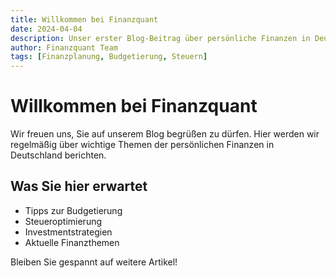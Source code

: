 ```yaml
---
title: Willkommen bei Finanzquant
date: 2024-04-04
description: Unser erster Blog-Beitrag über persönliche Finanzen in Deutschland
author: Finanzquant Team
tags: [Finanzplanung, Budgetierung, Steuern]
---
```


# Willkommen bei Finanzquant

Wir freuen uns, Sie auf unserem Blog begrüßen zu dürfen. Hier werden wir regelmäßig über wichtige Themen der persönlichen Finanzen in Deutschland berichten.

## Was Sie hier erwartet

- Tipps zur Budgetierung
- Steueroptimierung
- Investmentstrategien
- Aktuelle Finanzthemen

Bleiben Sie gespannt auf weitere Artikel! 